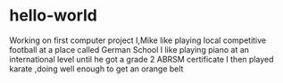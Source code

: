 # hello-world
Working on first computer project
I,Mike like playing local competitive football at a place called German School
I like playing piano at an international level until he got a grade 2 ABRSM certificate 
I then played karate ,doing well enough to get an orange belt
